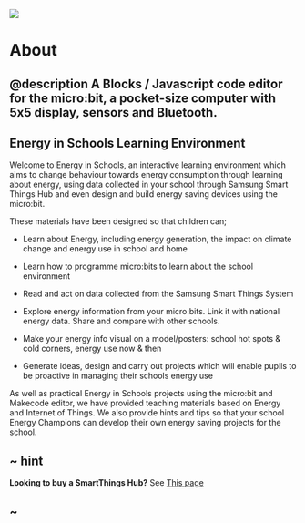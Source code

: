![](/static/eis/polar-bear.jpg)

# About

## @description A Blocks / Javascript code editor for the micro:bit, a pocket-size computer with 5x5 display, sensors and Bluetooth.

## Energy in Schools Learning Environment

Welcome to Energy in Schools, an interactive learning environment which aims to change behaviour towards energy consumption through learning about energy, using data collected in your school through Samsung Smart Things Hub and even design and build energy saving devices using the micro:bit.

These materials have been designed so that children can; 

* Learn about Energy, including energy generation, the impact on climate change and energy use in school and home


* Learn how to programme micro:bits to learn about the school environment


* Read and act on data collected from the Samsung Smart Things System


* Explore energy information from your micro:bits. Link it with national energy data. Share and compare with other schools.


* Make your energy info visual on a model/posters: school hot spots & cold corners, energy use now & then


* Generate ideas, design and carry out projects which will enable pupils to be proactive in managing their schools energy use


As well as practical Energy in Schools projects using the micro:bit and Makecode editor, we have provided teaching materials  based on Energy and Internet of Things. We also provide hints and tips so that your school Energy Champions can develop their own energy saving projects for the school.

## ~ hint

**Looking to buy a SmartThings Hub?** See [This page](https://www.amazon.co.uk/Samsung-GP-U999SJVLGEA-SmartThings-Hub-2018/dp/B07H9G68DW/ref=sr_1_3?adgrpid=58619483692&hvadid=259045558956&hvdev=c&hvlocphy=9046580&hvnetw=g&hvpos=1t1&hvqmt=e&hvrand=14851530544842388301&hvtargid=kwd-317219635143&keywords=smartthings+hub&qid=1554982795&s=gateway&sr=8-3)

## ~